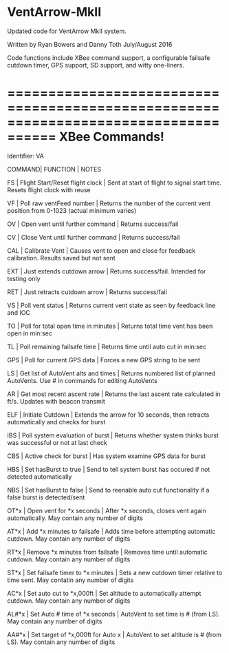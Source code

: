 # VentArrow-MkII

Updated code for VentArrow MkII system.  

Written by Ryan Bowers and Danny Toth July/August 2016

Code functions include XBee command support, a configurable failsafe cutdown timer, GPS support, SD support, and witty one-liners.

====================================================================================
XBee Commands!
====================================================================================

Identifier: VA

COMMAND|              FUNCTION               | NOTES 

FS     | Flight Start/Reset flight clock     | Sent at start of flight to signal start time. Resets flight clock with reuse

VF	   | Poll raw ventFeed number			 | Returns the number of the current vent position from 0-1023 (actual minimum varies)
  
OV     | Open vent until further command     | Returns success/fail

CV     | Close Vent until further command    | Returns success/fail

CAL	   | Calibrate Vent						 | Causes vent to open and close for feedback calibration. Results saved but not sent

EXT    | Just extends cutdown arrow          | Returns success/fail. Intended for testing only

RET    | Just retracts cutdown arrow         | Returns success/fail

VS     | Poll vent status                    | Returns current vent state as seen by feedback line and IOC

TO     | Poll for total open time in minutes | Returns total time vent has been open in min:sec

TL     | Poll remaining failsafe time        | Returns time until auto cut in min:sec

GPS	   | Poll for current GPS data			 | Forces a new GPS string to be sent

LS	   | Get list of AutoVent alts and times | Returns numbered list of planned AutoVents. Use # in commands for editing AutoVents

AR	   | Get most recent ascent rate		 | Returns the last ascent rate calculated in ft/s. Updates with beacon transmit

ELF    | Initiate Cutdown					 | Extends the arrow for 10 seconds, then retracts automatically and checks for burst

IBS    | Poll system evaluation of burst     | Returns whether system thinks burst was successful or not at last check

CBS	   | Active check for burst				 | Has system examine GPS data for burst

HBS	   | Set hasBurst to true				 | Send to tell system burst has occured if not detected automatically

NBS	   | Set hasBurst to false				 | Send to reenable auto cut functionality if a false burst is detected/sent

OT*x   | Open vent for *x seconds			 | After *x seconds, closes vent again automatically. May contain any number of digits

AT*x   | Add *x minutes to failsafe          | Adds time before attempting automatic cutdown. May contain any number of digits

RT*x   | Remove *x minutes from failsafe	 | Removes time until automatic cutdown. May contain any number of digits

ST*x   | Set failsafe timer to *x minutes	 | Sets a new cutdown timer relative to time sent. May contatin any number of digits

AC*x   | Set auto cut to *x,000ft			 | Set altitude to automatically attempt cutdown. May contain any number of digits

AL#*x  | Set Auto # time of *x seconds		 | AutoVent to set time is # (from LS). May contain any number of digits

AA#*x  | Set target of *x,000ft for Auto x	 | AutoVent to set altitude is # (from LS). May contain any number of digits